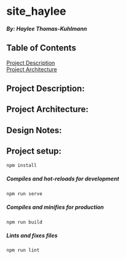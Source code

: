 # site_haylee
##### By: Haylee Thomas-Kuhlmann 

## Table of Contents  
[Project Description](#project-description)  
[Project Architecture](#project-architecture)  

## Project Description:

## Project Architecture:

## Design Notes:

## Project setup:
```
npm install
```

##### Compiles and hot-reloads for development
```
npm run serve
```

##### Compiles and minifies for production
```
npm run build
```

##### Lints and fixes files
```
npm run lint
```
